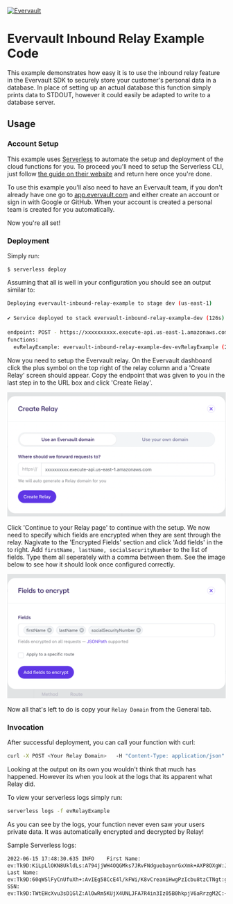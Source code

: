 <!--
title: 'Evervault Relay Example'
description: 'This example demonstrates how to use the inbound relay in the Evervault SDK.'
layout: Doc
platform: AWS
language: nodeJS
authorLink: 'https://github.com/evervault'
authorName: 'Evervault Limited'
authorAvatar: 'https://avatars.githubusercontent.com/u/47702631?s=200&v=4'
-->
[![Evervault](https://evervault.com/evervault.svg)](https://evervault.com/)

# Evervault Inbound Relay Example Code

This example demonstrates how easy it is to use the inbound relay feature in the Evervault SDK to securely store your customer's personal data in a database.
In place of setting up an actual database this function simply prints data to STDOUT, however it could easily be adapted to write to a database server.

## Usage

### Account Setup
This example uses [Serverless](https://www.serverless.com/) to automate the setup and deployment of the cloud functions for you. To proceed you'll need to setup the Serverless CLI, just follow [the guide on their website](https://www.serverless.com/framework/docs/getting-started) and return here once you're done.

To use this example you'll also need to have an Evervault team, if you don't already have one go to [app.evervault.com](https://app.evervault.com/login) and either create an account or sign in with Google or GitHub. When your account is created a personal team is created for you automatically.

Now you're all set!

### Deployment

Simply run:

```
$ serverless deploy
```

Assuming that all is well in your configuration you should see an output similar to:

```bash
Deploying evervault-inbound-relay-example to stage dev (us-east-1)

✔ Service deployed to stack evervault-inbound-relay-example-dev (126s)

endpoint: POST - https://xxxxxxxxxx.execute-api.us-east-1.amazonaws.com/
functions:
  evRelayExample: evervault-inbound-relay-example-dev-evRelayExample (2.8 MB)
```

Now you need to setup the Evervault relay.
On the Evervault dashboard click the plus symbol on the top right of the relay column and a 'Create Relay' screen should appear.
Copy the endpoint that was given to you in the last step in to the URL box and click 'Create Relay'.

<img src="images/create-relay.png" width="1000" alt="Create Relay Dialog">

Click 'Continue to your Relay page' to continue with the setup.
We now need to specify which fields are encrypted when they are sent through the relay.
Nagivate to the 'Encrypted Fields' section and click 'Add fields' in the to right.
Add `firstName, lastName, socialSecurityNumber` to the list of fields.
Type them all seperately with a comma between them.
See the image below to see how it should look once configured correctly.

<img src="images/relay-config.png" width="1000" alt="Configure Relay Dialog">

Now all that's left to do is copy your `Relay Domain` from the General tab.


### Invocation

After successful deployment, you can call your function with curl:

```bash
curl -X POST <Your Relay Domain>   -H "Content-Type: application/json" -d '{"firstName": "Claude", "lastName": "Shannon", socialSecurityNumber: 123456}'  
```

Looking at the output on its own you wouldn't think that much has happened. However its when you look at the logs that its apparent what Relay did.

To view your serverless logs simply run:

```bash
serverless logs -f evRelayExample
```

As you can see by the logs, your function never even saw your users private data.
It was automatically encrypted and decrypted by Relay!


Sample Serverless logs:
```
2022-06-15 17:48:30.635 INFO    First Name: ev:Tk9D:KiLpLlOKN8UkldLs:A794jjWH4OQGMks7JRvFNdguebaynrGxXmk+AXP8OXgW:J+sUwWUZVvVvIDW3jS5euvCnuIw=:$, Last Name: ev:Tk9D:60qWSlFyCnUfuXh+:AvIEg58CcE4l/kFWi/K8vCreaniHwgPzIcbu8tzCTNgt:gDvwMbv6V4EdjEa43owVciitR6EJ:$, SSN: ev:Tk9D:TWtEHcXvu3sD1GlZ:AlOwRm5KUjX4UNLJFA7R4in3Iz05B0hkpjV6aRrzgM2C:+Ww4iF8JqXpIAamb9vYPNj2PuC1vpg==:$                                             
```
